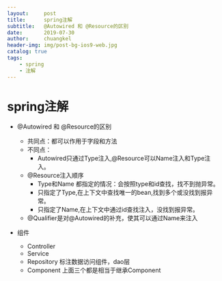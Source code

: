 ```yaml
---
layout:     post
title:      spring注解
subtitle:   @Autowired 和 @Resource的区别
date:       2019-07-30
author:     chuangkel
header-img: img/post-bg-ios9-web.jpg
catalog: true
tags:
    - spring
    - 注解
---
```



#  spring注解
* @Autowired 和 @Resource的区别
    * 共同点：都可以作用于字段和方法
    * 不同点：
        * Autowired只通过Type注入,@Resource可以Name注入和Type注入。
    * @Resource注入顺序
        * Type和Name 都指定的情况：会按照type和id查找，找不到抛异常。
        * 只指定了Type,在上下文中查找唯一的bean,找到多个或没找到报异常。
        * 只指定了Name,在上下文中通过id查找注入，没找到报异常。
     * @Qualifier是对@Autowired的补充，使其可以通过Name来注入
    
     
    
* 组件
    * Controller
    * Service
    * Repository 标注数据访问组件，dao层
    * Component 上面三个都是相当于继承Component
    